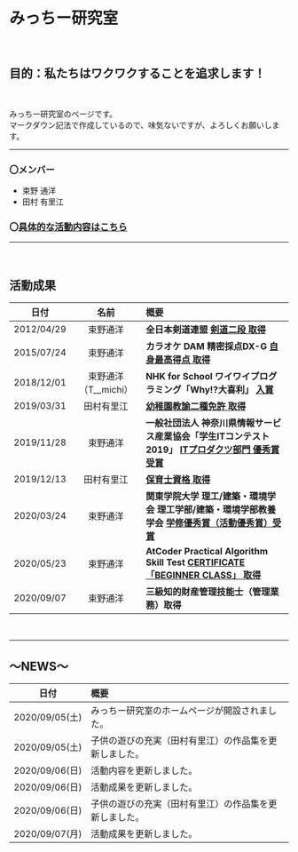 # **みっちー研究室**

<br>

## **目的：私たちはワクワクすることを追求します！**

<br>

みっちー研究室のページです。
<br>
マークダウン記法で作成しているので、味気ないですが、よろしくお願いします。

---
### **〇メンバー**
- 束野 通洋
- 田村 有里江


### **〇**[**具体的な活動内容はこちら**](activity_content.html)

---

<br>

## **活動成果**
|日付|名前|概要|
|:--:|:--:|:--|
|2012/04/29|束野通洋|**全日本剣道連盟** [**剣道二段 取得**](image/michihiro/剣道二段.png)|
|2015/07/24|束野通洋|**カラオケ DAM 精密採点DX-G** [**自身最高得点 取得**](image/michihiro/カラオケ最高得点.png)|
|2018/12/01|束野通洋（T__michi）|**NHK for School ワイワイプログラミング「Why!?大喜利」** [**入賞**](https://www.nhk.or.jp/school/programming/oogiri/works_26.html)|
|2019/03/31|田村有里江|[**幼稚園教諭二種免許 取得**](image/yurie/幼稚園教諭免許.jpg)|
|2019/11/28|束野通洋|**一般社団法人 神奈川県情報サービス産業協会「学生ITコンテスト2019」** [**ITプロダクツ部門 優秀賞受賞**](image/michihiro/学生ITコンテスト優秀賞.pdf)|
|2019/12/13|田村有里江|[**保育士資格 取得**](image/yurie/保育士証.jpg)|
|2020/03/24|束野通洋|**関東学院大学 理工/建築・環境学会 理工学部/建築・環境学部教養学会** [**学修優秀賞（活動優秀賞）受賞**](image/michihiro/学修優秀賞（活動優秀賞）.png)|
|2020/05/23|束野通洋|**AtCoder Practical Algorithm Skill Test** [**CERTIFICATE「BEGINNER CLASS」 取得**](image/michihiro/PAST_BEGINNER.pdf)|
|2020/09/07|束野通洋|**三級知的財産管理技能士（管理業務）取得**|

<br>

---

## **～NEWS～**
|日付|概要|
|:--:|:--|
|2020/09/05(土)|みっちー研究室のホームページが開設されました。|
|2020/09/05(土)|子供の遊びの充実（田村有里江）の作品集を更新しました。|
|2020/09/06(日)|活動内容を更新しました。|
|2020/09/06(日)|活動成果を更新しました。|
|2020/09/06(日)|子供の遊びの充実（田村有里江）の作品集を更新しました。|
|2020/09/07(月)|活動成果を更新しました。|
